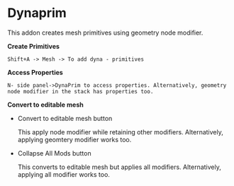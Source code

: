 # Dynaprim
This addon creates mesh primitives using geometry node modifier.


**Create Primitives**
  
    Shift+A -> Mesh -> To add dyna - primitives

**Access Properties**

    N- side panel->DynaPrim to access properties. Alternatively, geometry node modifier in the stack has properties too.

**Convert to editable mesh**

  - Convert to editable mesh button 
  
      This apply node modifier while retaining other modifiers. Alternatively, applying geomtery modifier works too.
      
  - Collapse All Mods button 
  
      This converts to editable mesh but applies all modifiers. Alternatively, applying all modifier works too.
  
